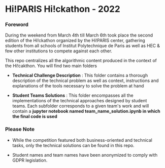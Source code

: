 # Hi!PARIS Hi!ckathon - 2022 

### Foreword

During the weekend from March 4th till March 6th took place the second edition of the Hi!ckathon organized by the Hi!PARIS center, gathering students from all schools of Institut Polytechnique de Paris as well as HEC & few other institutions to compete against each other.

This repo centralizes all the algorithmic content produced in the context of the Hi!cakthon. You will find two main folders

* **Technical Challenge Description** : This folder contains a thorough description of the technical problem as well as context, instructions and explanations of the tools necessary to solve the problem at hand

* **Student Teams Solutions** : This folder encompasses all the implementations of the technical approaches designed by student teams. Each subfolder corresponds to a given team's work and will contain a **jupyter notebook named team_name_solution.ipynb in which the final code is used**

### Please Note

* While the competition featured both business-oriented and technical tasks, only the technical solutions can be found in this repo.

* Student names and team names have been anonymized to comply with GDPR legislation. 

